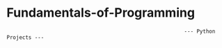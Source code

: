 # Fundamentals-of-Programming
```
                                                         --- Python Projects ---
``` 
